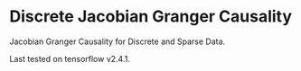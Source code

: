 # Discrete Jacobian Granger Causality
Jacobian Granger Causality for Discrete and Sparse Data. 

Last tested on tensorflow v2.4.1.
